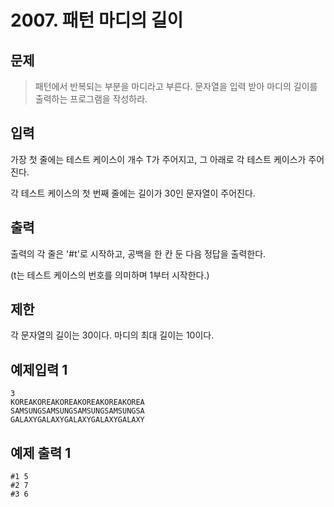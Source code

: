 # 2007. 패턴 마디의 길이
## 문제
> 패턴에서 반복되는 부분을 마디라고 부른다. 문자열을 입력 받아 마디의 길이를 출력하는 프로그램을 작성하라.
>
## 입력
가장 첫 줄에는 테스트 케이스이 개수 T가 주어지고, 그 아래로 각 테스트 케이스가 주어진다.

각 테스트 케이스의 첫 번째 줄에는 길이가 30인 문자열이 주어진다.
## 출력
출력의 각 줄은 '#t'로 시작하고, 공백을 한 칸 둔 다음 정답을 출력한다.

(t는 테스트 케이스의 번호를 의미하며 1부터 시작한다.)
## 제한
각 문자열의 길이는 30이다. 마디의 최대 길이는 10이다.
## 예제입력 1
```
3
KOREAKOREAKOREAKOREAKOREAKOREA
SAMSUNGSAMSUNGSAMSUNGSAMSUNGSA
GALAXYGALAXYGALAXYGALAXYGALAXY
```
## 예제 출력 1
```
#1 5
#2 7
#3 6
```